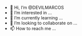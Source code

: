- 👋 Hi, I’m @DEVILMARCOS
- 👀 I’m interested in ...
- 🌱 I’m currently learning ...
- 💞️ I’m looking to collaborate on ...
- 📫 How to reach me ...

<!---
DEVILMARCOS/DEVILMARCOS is a ✨ special ✨ repository because its `README.md` (this file) appears on your GitHub profile.
You can click the Preview link to take a look at your changes.
--->
